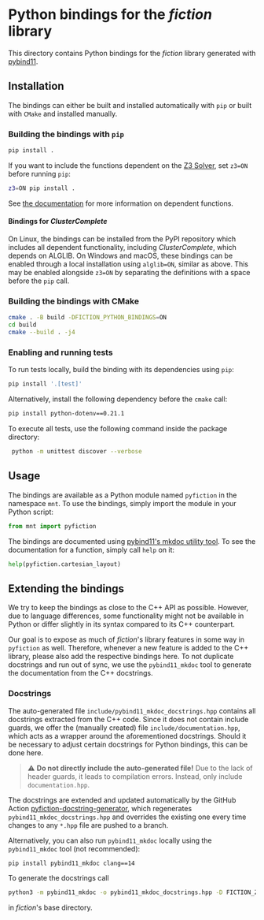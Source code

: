 # Python bindings for the *fiction* library

This directory contains Python bindings for the *fiction* library generated
with [pybind11](https://github.com/pybind/pybind11).

## Installation

The bindings can either be built and installed automatically with `pip` or built with `CMake` and installed manually.

### Building the bindings with `pip`

```bash
pip install .
```

If you want to include the functions dependent on the [Z3 Solver](https://github.com/Z3Prover/z3), set `z3=ON` before
running `pip`:

```bash
z3=ON pip install .
```

See [the documentation](https://fiction.readthedocs.io/en/latest/getting_started.html#enabling-dependent-functions) for
more information on dependent functions.

#### Bindings for *ClusterComplete*

On Linux, the bindings can be installed from the PyPI repository which includes all dependent functionality, including
*ClusterComplete*, which depends on ALGLIB. On Windows and macOS, these bindings can be enabled through a local
installation using `alglib=ON`, similar as above. This may be enabled alongside `z3=ON` by separating the definitions
with a space before the `pip` call.

### Building the bindings with CMake

```bash
cmake . -B build -DFICTION_PYTHON_BINDINGS=ON
cd build
cmake --build . -j4
```

### Enabling and running tests

To run tests locally, build the binding with its dependencies using `pip`:

```bash
pip install '.[test]'
```

Alternatively, install the following dependency before the `cmake` call:

```bash
pip install python-dotenv==0.21.1
```

To execute all tests, use the following command inside the package directory:

```bash
 python -m unittest discover --verbose
```

## Usage

The bindings are available as a Python module named `pyfiction` in the namespace `mnt`. To use the bindings, simply
import the module in your Python script:

```python
from mnt import pyfiction
```

The bindings are documented using [pybind11's mkdoc utility tool](https://github.com/pybind/pybind11_mkdoc). To see
the documentation for a function, simply call `help` on it:

```python
help(pyfiction.cartesian_layout)
```

## Extending the bindings

We try to keep the bindings as close to the C++ API as possible. However, due to language differences, some
functionality might not be available in Python or differ slightly in its syntax compared to its C++ counterpart.

Our goal is to expose as much of *fiction*'s library features in some way in `pyfiction` as well. Therefore, whenever a
new feature is added to the C++ library, please also add the respective bindings here. To not duplicate
docstrings and run out of sync, we use the `pybind11_mkdoc` tool to generate the documentation from the C++ docstrings.

### Docstrings

The auto-generated file `include/pybind11_mkdoc_docstrings.hpp` contains all docstrings extracted from the C++ code.
Since it does not contain include guards, we offer the (manually created)
file `include/documentation.hpp`, which acts as a wrapper around the aforementioned docstrings. Should it be necessary
to adjust certain docstrings for Python bindings, this can be done here.

> ⚠️ **Do not directly include the auto-generated file!** Due to the lack of header guards, it leads to compilation
> errors. Instead, only include `documentation.hpp`.

The docstrings are extended and updated automatically by the GitHub
Action [pyfiction-docstring-generator](https://github.com/cda-tum/fiction/actions/workflows/pyfiction-docstring-generator.yml),
which regenerates `pybind11_mkdoc_docstrings.hpp` and overrides the existing one every time changes to
any `*.hpp` file are pushed to a branch.

Alternatively, you can also run `pybind11_mkdoc` locally using the `pybind11_mkdoc` tool (not recommended):

```bash
pip install pybind11_mkdoc clang==14
```

To generate the docstrings call

```bash
python3 -m pybind11_mkdoc -o pybind11_mkdoc_docstrings.hpp -D FICTION_Z3_SOLVER -D FICTION_ALGLIB_ENABLED `find ./include/fiction -name "*.hpp" -print`
```

in *fiction*'s base directory.
